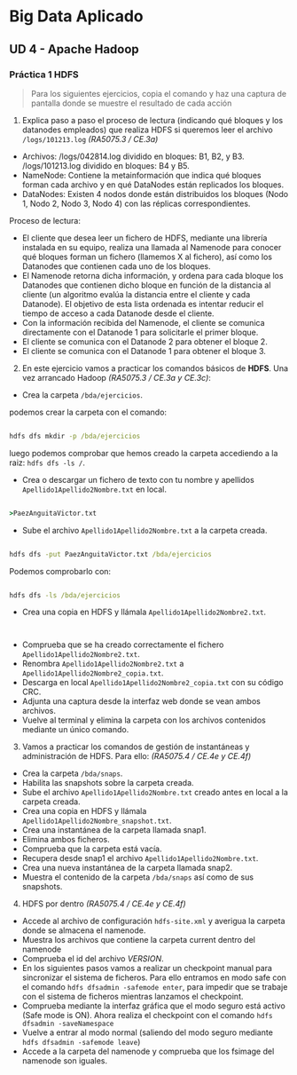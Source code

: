 # Big Data Aplicado
## UD 4 - Apache Hadoop
### Práctica 1 HDFS

> Para los siguientes ejercicios, copia el comando y haz una captura de pantalla donde se muestre el resultado de cada acción

1. Explica paso a paso el proceso de lectura (indicando qué bloques y los datanodes empleados) que realiza HDFS si queremos leer el archivo `/logs/101213.log`  _(RA5075.3 / CE.3a)_ 

- Archivos:
/logs/042814.log dividido en bloques: B1, B2, y B3.
/logs/101213.log dividido en bloques: B4 y B5.
- NameNode:
Contiene la metainformación que indica qué bloques forman cada archivo y en qué DataNodes están replicados los bloques.
- DataNodes:
Existen 4 nodos donde están distribuidos los bloques (Nodo 1, Nodo 2, Nodo 3, Nodo 4) con las réplicas correspondientes.

Proceso de lectura:
- El cliente que desea leer un fichero de HDFS, mediante una librería instalada en su equipo, realiza una llamada al Namenode para conocer qué bloques forman un fichero (llamemos X al fichero), así como los Datanodes que contienen cada uno de los bloques.
- El Namenode retorna dicha información, y ordena para cada bloque los Datanodes que contienen dicho bloque en función de la distancia al cliente (un algoritmo evalúa la distancia entre el cliente y cada Datanode). El objetivo de esta lista ordenada es intentar reducir el tiempo de acceso a cada Datanode desde el cliente.
- Con la información recibida del Namenode, el cliente se comunica directamente con el Datanode 1 para solicitarle el primer bloque.
- El cliente se comunica con el Datanode 2 para obtener el bloque 2.
- El cliente se comunica con el Datanode 1 para obtener el bloque 3.

2. En este ejercicio vamos a practicar los comandos básicos de **HDFS**. Una vez arrancado Hadoop _(RA5075.3 / CE.3a y CE.3c)_:
- Crea la carpeta `/bda/ejercicios`.

podemos crear la carpeta con el comando:

```cmd

hdfs dfs mkdir -p /bda/ejercicios

```
luego podemos comprobar que hemos creado la carpeta accediendo a la raiz: ``` hdfs dfs -ls / ```.
- Crea o descargar un fichero de texto con tu nombre y apellidos `Apellido1Apellido2Nombre.txt` en local.

``` cmd

>PaezAnguitaVictor.txt 

```

- Sube el archivo `Apellido1Apellido2Nombre.txt` a la carpeta creada.

```cmd

hdfs dfs -put PaezAnguitaVictor.txt /bda/ejercicios

```
Podemos comprobarlo con:
```cmd

hdfs dfs -ls /bda/ejercicios

```

- Crea una copia en HDFS y llámala `Apellido1Apellido2Nombre2.txt`.

```cmd



```

- Comprueba que se ha creado correctamente el fichero `Apellido1Apellido2Nombre2.txt`.
- Renombra `Apellido1Apellido2Nombre2.txt` a `Apellido1Apellido2Nombre2_copia.txt`.
- Descarga en local `Apellido1Apellido2Nombre2_copia.txt` con su código CRC.
- Adjunta una captura desde la interfaz web donde se vean ambos archivos.
- Vuelve al terminal y elimina la carpeta con los archivos contenidos mediante un único comando.
3. Vamos a practicar los comandos de gestión de instantáneas y administración de HDFS. Para ello: _(RA5075.4 / CE.4e y CE.4f)_
- Crea la carpeta `/bda/snaps`.
- Habilita las snapshots sobre la carpeta creada.
- Sube el archivo `Apellido1Apellido2Nombre.txt` creado antes en local a la carpeta creada.
- Crea una copia en HDFS y llámala `Apellido1Apellido2Nombre_snapshot.txt`.
- Crea una instantánea de la carpeta llamada snap1.
- Elimina ambos ficheros.
- Comprueba que la carpeta está vacía.
- Recupera desde snap1 el archivo `Apellido1Apellido2Nombre.txt`.
- Crea una nueva instantánea de la carpeta llamada snap2.
- Muestra el contenido de la carpeta `/bda/snaps` así como de sus snapshots.
4. HDFS por dentro _(RA5075.4 / CE.4e y CE.4f)_
- Accede al archivo de configuración `hdfs-site.xml` y averigua la carpeta donde se almacena el namenode.
- Muestra los archivos que contiene la carpeta current dentro del namenode
- Comprueba el id del archivo _VERSION_.
- En los siguientes pasos vamos a realizar un checkpoint manual para sincronizar el sistema de ficheros. Para ello entramos en modo safe con el comando `hdfs dfsadmin -safemode enter`, para impedir que se trabaje con el sistema de ficheros mientras lanzamos el checkpoint.
- Comprueba mediante la interfaz gráfica que el modo seguro está activo (Safe mode is ON).
Ahora realiza el checkpoint con el comando `hdfs dfsadmin -saveNamespace`
- Vuelve a entrar al modo normal (saliendo del modo seguro mediante `hdfs dfsadmin -safemode leave`)
- Accede a la carpeta del namenode y comprueba que los fsimage del namenode son iguales.
